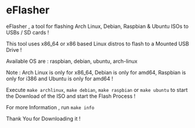 # eFlasher


eFlasher , a tool for flashing Arch Linux, Debian, Raspbian &amp; Ubuntu ISOs to USBs / SD cards !

This tool uses x86_64 or x86 based Linux distros to flash to a Mounted USB Drive !

Available OS are : raspbian, debian, ubuntu, arch-linux

Note : Arch Linux is only for x86_64, Debian is only for amd64, Raspbian is only for i386 and Ubuntu is only for amd64 !

Execute `make archlinux`, `make debian`, `make raspbian` or `make ubuntu` to start the Download of the ISO and start the Flash Process !

For more Information , run `make info`

Thank You for Downloading it !
